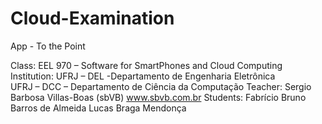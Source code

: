 Cloud-Examination
=================

App - To the Point



Class:       EEL 970 – Software for SmartPhones and Cloud Computing
Institution: UFRJ – DEL -Departamento de Engenharia Eletrônica   
                    UFRJ – DCC – Departamento de Ciência da Computação
Teacher:     Sergio Barbosa Villas-Boas (sbVB) www.sbvb.com.br
Students:    Fabrício Bruno Barros de Almeida
	           Lucas Braga Mendonça


